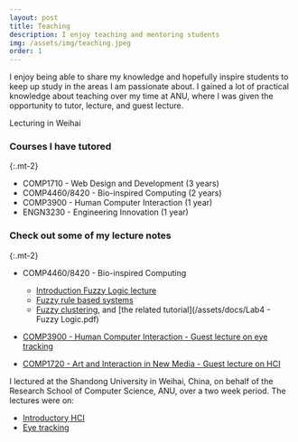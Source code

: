 ```yaml
---
layout: post
title: Teaching
description: I enjoy teaching and mentoring students
img: /assets/img/teaching.jpeg
order: 1
---
```


I enjoy being able to share my knowledge and hopefully inspire students to keep up study in the areas I am passionate about. I gained a lot of practical knowledge about teaching over my time at ANU, where I was given the opportunity to tutor, lecture, and guest lecture.


<img class="img_centre" src="{{ site.baseurl }}/assets/img/portfolio_images/teaching.png" alt="" title="example image"/>
<div class="col three caption">
	Lecturing in Weihai
</div>


### Courses I have tutored

{:.mt-2}
- COMP1710 - Web Design and Development (3 years)
- COMP4460/8420 - Bio-inspired Computing (2 years)
- COMP3900 - Human Computer Interaction (1 year)
- ENGN3230 - Engineering Innovation (1 year)

### Check out some of my lecture notes

{:.mt-2}
- COMP4460/8420 - Bio-inspired Computing 
    - [Introduction Fuzzy Logic lecture](/assets/docs/Lecture_1_FZ_Intro_Basics.pdf)
    - [Fuzzy rule based systems](/assets/docs/Lecture_2_Fuzzy_rule_based_systems.pdf)
    - [Fuzzy clustering](/assets/docs/Lecture_3_Fuzzy_clustering.pdf), and [the related tutorial](/assets/docs/Lab4 - Fuzzy Logic.pdf)

- [COMP3900 - Human Computer Interaction - Guest lecture on eye tracking](/assets/docs/comp3900_eyetracking.pdf)
- [COMP1720 - Art and Interaction in New Media - Guest lecture on HCI](/assets/docs/COMP1720_guest_lecture.pdf)

I lectured at the Shandong University in Weihai, China, on behalf of the Research School of Computer Science, ANU, over a two week period. The lectures were on:
- [Introductory HCI](/assets/docs/hci.pdf)
- [Eye tracking](/assets/docs/hci_and_eyetracking.pdf)
